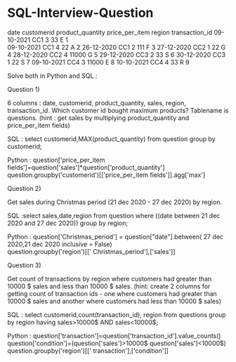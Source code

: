 # SQL-Interview-Question
date	         customerid	 product_quantity    	price_per_item	      region	       transaction_id
09-10-2021	     CC1	         3	                   33	                 E	               1                
09-10-2021	     CC1	         4	                   22	                 A	               2
26-12-2020	     CC1	         2	                   111                	F	               3
27-12-2020	     CC2	         1	                    22	                G	               4
28-12-2020	     CC2	         4	                   11000	              G	               5
29-12-2020	     CC3	         2	                    33	                S	               6
30-12-2020	     CC3	         1	                    22	                S	               7
09-10-2021	     CC4	         3	                   11000	              E	               8
10-10-2021	     CC4	         4	                    33	                R	               9

Solve both in Python and SQL :

Question 1)
 
6 columns : date, customerid, product_quantity, sales, region, transaction_id. Which customer id bought maximum products? Tablename is questions.
(hint : get sales by multiplying product_quantity and price_per_item fields) 

SQL : select customerid,MAX(product_quantity)
           from question
           group by customerid;

Python : question['price_per_item fields']=question['sales']*question['product_quantity']
              question.groupby('customerid')[['price_per_item fields']].agg['max']

Question 2)

Get sales during Christmas period (21 dec 2020 - 27 dec 2020) by region.

SQL :select sales,date,region
from question
where ((date between 21 dec 2020 and  27 dec 2020))
group by region;

Python : question['Christmas_period'] = question["date"].between( 27 dec 2020,21 dec 2020 inclusive = False)  
 question.groupby('region')[[' Christmas_period'],['sales']]

Question 3)

Get count of transactions by region where customers had greater than 10000 $ sales and less than 10000 $ sales. (hint: create 2 columns for getting count of transaction ids - one where customers had greater than 10000 $ sales and another where customers had less than 10000 $ sales)

SQL : select customerid,count(transaction_id), region
from questions
group by region
having  sales>10000$ AND sales<10000$;

Python : question['transaction']=question['transaction_id'].value_counts()
question['condition']=(question['sales']>10000$ question['sales']<10000$)
question.groupby('region')[[' transaction'],['condition']]
